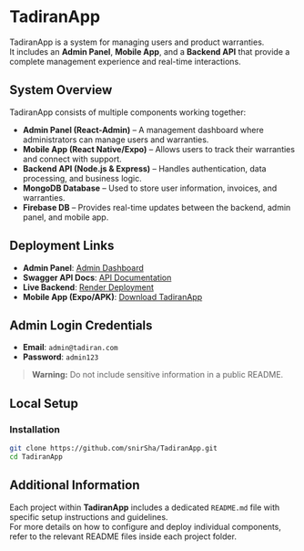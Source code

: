 # TadiranApp

TadiranApp is a system for managing users and product warranties.  
It includes an **Admin Panel**, **Mobile App**, and a **Backend API** that provide a complete management experience and real-time interactions.

## System Overview

TadiranApp consists of multiple components working together:
- **Admin Panel (React-Admin)** – A management dashboard where administrators can manage users and warranties.
- **Mobile App (React Native/Expo)** – Allows users to track their warranties and connect with support.
- **Backend API (Node.js & Express)** – Handles authentication, data processing, and business logic.
- **MongoDB Database** – Used to store user information, invoices, and warranties.
- **Firebase DB** – Provides real-time updates between the backend, admin panel, and mobile app.

## Deployment Links

- **Admin Panel**: [Admin Dashboard](https://tadiran-admin.onrender.com)
- **Swagger API Docs**: [API Documentation](https://tadiran-backend.onrender.com/api-docs/)
- **Live Backend**: [Render Deployment](https://tadiran-backend.onrender.com)
- **Mobile App (Expo/APK)**: [Download TadiranApp](https://expo.dev/accounts/snirsha/projects/tadiran-mobile-expo/builds/e7862d4e-ec77-417c-8b80-a47e230dae34)

## Admin Login Credentials

- **Email**: `admin@tadiran.com`
- **Password**: `admin123`

> **Warning:** Do not include sensitive information in a public README.

## Local Setup

### Installation

```sh
git clone https://github.com/snirSha/TadiranApp.git
cd TadiranApp
```

## Additional Information  

Each project within **TadiranApp** includes a dedicated `README.md` file with specific setup instructions and guidelines.  
For more details on how to configure and deploy individual components, refer to the relevant README files inside each project folder.  